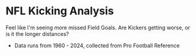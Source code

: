 # NFL Kicking Analysis
Feel like I'm seeing more missed Field Goals.  Are Kickers getting worse, or is it the longer distances?

- Data runs from 1960 - 2024, collected from Pro Football Reference

